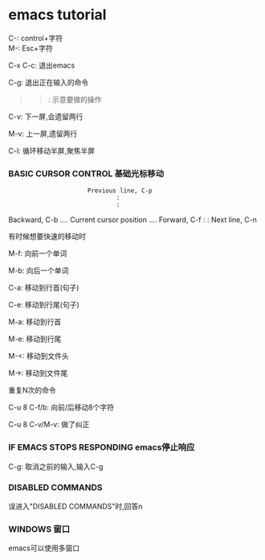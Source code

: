# emacs tutorial
C-<chr>: control+字符  
M-<chr>: Esc+字符

C-x C-c: 退出emacs

C-g: 退出正在输入的命令

>>: 示意要做的操作

C-v: 下一屏,会遗留两行

M-v: 上一屏,遗留两行

C-l: 循环移动半屏,聚焦半屏

### BASIC CURSOR CONTROL 基础光标移动
                          Previous line, C-p
                                  :
                                  :
   Backward, C-b .... Current cursor position .... Forward, C-f
                                  :
                                  :
                            Next line, C-n

有时候想要快速的移动时

M-f: 向前一个单词

M-b: 向后一个单词

C-a: 移动到行首(句子)

C-e: 移动到行尾(句子)

M-a: 移动到行首

M-e: 移动到行尾

M-<: 移动到文件头

M->: 移动到文件尾

重复N次的命令

C-u 8 C-f/b: 向前/后移动8个字符

C-u 8 C-v/M-v: 做了纠正

### IF EMACS STOPS RESPONDING emacs停止响应 
C-g: 取消之前的输入,输入C-g

### DISABLED COMMANDS
误进入"DISABLED COMMANDS"时,回答n

### WINDOWS 窗口
emacs可以使用多窗口



